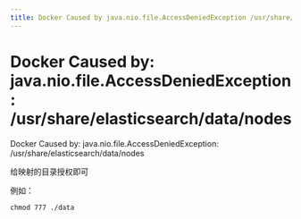 ```yaml
---
title: Docker Caused by java.nio.file.AccessDeniedException /usr/share/elasticsearch/data/nodes
---
```


# Docker Caused by: java.nio.file.AccessDeniedException: /usr/share/elasticsearch/data/nodes

Docker Caused by: java.nio.file.AccessDeniedException: /usr/share/elasticsearch/data/nodes

给映射的目录授权即可

例如：

```shell
chmod 777 ./data
```




